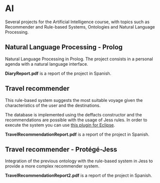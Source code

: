 # AI

Several projects for the Artificial Intelligence course, with topics such as Recommender and Rule-based Systems, Ontologies and Natural Language Processing.


## Natural Language Processing - Prolog

Natural Language Processing in Prolog. The project consists in a personal agenda with a natural language interface.

**DiaryReport.pdf** is a report of the project in Spanish.


## Travel recommender

This rule-based system suggests the most suitable voyage given the characteristics of the user and the destinations. 

The database is implemented using the deffacts constructor and the recommendations are possible with the usage of Jess rules. In order to execute the system you can use [this plugin for Eclipse](http://www.jessrules.com/doc/70/eclipse.html).

**TravelRecommendationReport.pdf** is a report of the project in Spanish.


## Travel recommender - Protégé-Jess

Integration of the previous ontology with the rule-based system in Jess to provide a more complex recommender system.

**TravelRecommendationReport2.pdf** is a report of the project in Spanish.